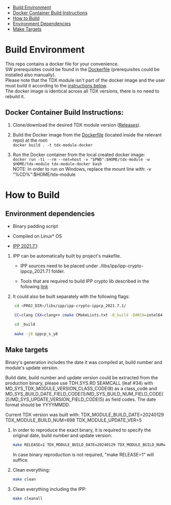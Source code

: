 <!--******************************************************************************
* Copyright (C) 2023 Intel Corporation                                        
*                                                                             
* Permission is hereby granted, free of charge, to any person obtaining a copy
* of this software and associated documentation files (the "Software"),       
* to deal in the Software without restriction, including without limitation   
* the rights to use, copy, modify, merge, publish, distribute, sublicense,    
* and/or sell copies of the Software, and to permit persons to whom           
* the Software is furnished to do so, subject to the following conditions:    
*                                                                             
* The above copyright notice and this permission notice shall be included     
* in all copies or substantial portions of the Software.                      
*                                                                             
* THE SOFTWARE IS PROVIDED "AS IS", WITHOUT WARRANTY OF ANY KIND, EXPRESS     
* OR IMPLIED, INCLUDING BUT NOT LIMITED TO THE WARRANTIES OF MERCHANTABILITY, 
* FITNESS FOR A PARTICULAR PURPOSE AND NONINFRINGEMENT.  IN NO EVENT SHALL    
* THE AUTHORS OR COPYRIGHT HOLDERS BE LIABLE FOR ANY CLAIM, DAMAGES           
* OR OTHER LIABILITY, WHETHER IN AN ACTION OF CONTRACT, TORT OR OTHERWISE,    
* ARISING FROM, OUT OF OR IN CONNECTION WITH THE SOFTWARE OR THE USE          
* OR OTHER DEALINGS IN THE SOFTWARE.                                          
*                                                                             
* SPDX-License-Identifier: MIT
******************************************************************************/-->

- [Build Environment](#build-environment)
- [Docker Container Build Instructions](#docker-container-build-instructions)
- [How to Build](#how-to-build)
- [Environment Dependencies](#environment-dependencies)
- [Make Targets](#make-targets)

# Build Environment

This repo contains a docker file for your convenience.  
SW prerequisites could be found in the [Dockerfile](Dockerfile) (prerequisites could be installed also manually).  
Please note that the TDX module isn't part of the docker image and the user must build it according to the [instructions below](#how-to-build).  
The docker image is identical across all TDX versions, there is no need to rebuild it.

## Docker Container Build Instructions:

1. Clone/download the desired TDX module version ([Releases](https://github.com/intel/tdx-module/releases)).  
2. Build the Docker image from the [Dockerfile](Dockerfile) (located inside the relevant repo) at the root:  
```docker build . -t tdx-module-docker```

3. Run the Docker container from the local created docker image:  
```docker run -ti --rm --net=host -v "$PWD":$HOME/tdx-module -w $HOME/tdx-module tdx-module-docker bash```  
NOTE: In order to run on Windows, replace the mount line with: -v "%CD%":$HOME/tdx-module


# How to Build
## Environment dependencies

-	Binary padding script

-   Compiled on Linux* OS

-	[IPP 2021.7.1](https://github.com/intel/ipp-crypto/releases/tag/ippcp_2021.7.1):

1) IPP can be automatically built by project's makefile.

    - IPP sources need to be placed under ./libs/ipp/ipp-crypto-ippcp_2021.7.1 folder.

    - Tools that are required to build IPP crypto lib described in the following [link](https://github.com/intel/ipp-crypto/blob/ippcp_2021.7.1/BUILD.md)

2) It could also be built separately with the following flags:

```bash
	cd <PROJ_DIR>/libs/ipp/ipp-crypto-ippcp_2021.7.1/

	CC=clang CXX=clang++ cmake CMakeLists.txt -B_build -DARCH=intel64 -DMERGED_BLD:BOOL=off -DPLATFORM_LIST="y8" -DIPPCP_CUSTOM_BUILD="IPPCP_AES_ON;IPPCP_CLMUL_ON;IPPCP_VAES_ON;IPPCP_VCLMUL_ON";
	
	cd _build
	
	make -j8 ippcp_s_y8
```


## Make targets
Binary's generation includes the date it was compiled at, build number and module's update version.  

Build date, build number and update version could be extracted from the production binary, please use TDH.SYS.RD SEAMCALL (leaf #34) with MD_SYS_TDX_MODULE_VERSION_CLASS_CODE(8) as a class_code and MD_SYS_BUILD_DATE_FIELD_CODE(1)/MD_SYS_BUILD_NUM_FIELD_CODE(2)/MD_SYS_UPDATE_VERSION_FIELD_CODE(5) as field codes. The date format should be YYYYMMDD.  

Current TDX version was built with: TDX_MODULE_BUILD_DATE=20240129 TDX_MODULE_BUILD_NUM=698 TDX_MODULE_UPDATE_VER=5  

1) In order to reproduce the exact binary, it is required to specify the original date, build number and update version:

	```bash
	make RELEASE=1 TDX_MODULE_BUILD_DATE=20240129 TDX_MODULE_BUILD_NUM=698 TDX_MODULE_UPDATE_VER=5
	```

	In case binary reproduction is not required, "make RELEASE=1" will suffice.

2) Clean everything:

	```bash
	make clean
	```

3) Clean everything including the IPP:

	```bash
	make cleanall
	```
